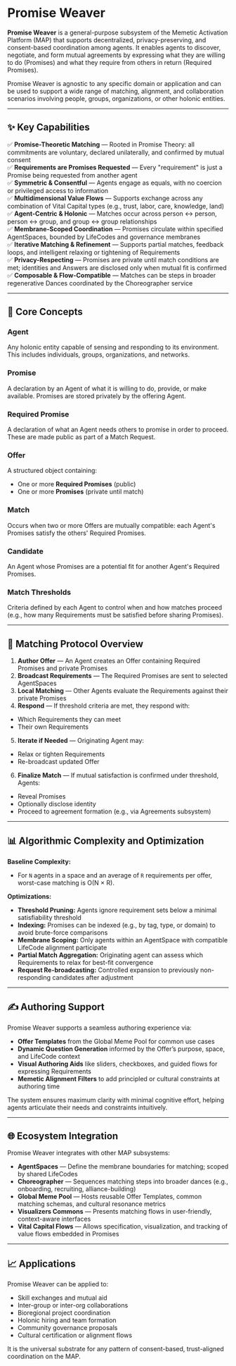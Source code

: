 # Promise Weaver

**Promise Weaver** is a general-purpose subsystem of the Memetic Activation Platform (MAP) that supports decentralized, privacy-preserving, and consent-based coordination among agents. It enables agents to discover, negotiate, and form mutual agreements by expressing what they are willing to do (Promises) and what they require from others in return (Required Promises).

Promise Weaver is agnostic to any specific domain or application and can be used to support a wide range of matching, alignment, and collaboration scenarios involving people, groups, organizations, or other holonic entities.

---

## ✨ Key Capabilities

✅ **Promise-Theoretic Matching** — Rooted in Promise Theory: all commitments are voluntary, declared unilaterally, and confirmed by mutual consent  
✅ **Requirements are Promises Requested** — Every "requirement" is just a Promise being requested from another agent  
✅ **Symmetric & Consentful** — Agents engage as equals, with no coercion or privileged access to information  
✅ **Multidimensional Value Flows** — Supports exchange across any combination of Vital Capital types (e.g., trust, labor, care, knowledge, land)  
✅ **Agent-Centric & Holonic** — Matches occur across person ↔ person, person ↔ group, and group ↔ group relationships  
✅ **Membrane-Scoped Coordination** — Promises circulate within specified AgentSpaces, bounded by LifeCodes and governance membranes  
✅ **Iterative Matching & Refinement** — Supports partial matches, feedback loops, and intelligent relaxing or tightening of Requirements  
✅ **Privacy-Respecting** — Promises are private until match conditions are met; identities and Answers are disclosed only when mutual fit is confirmed  
✅ **Composable & Flow-Compatible** — Matches can be steps in broader regenerative Dances coordinated by the Choreographer service

---

## 📒 Core Concepts

### Agent
Any holonic entity capable of sensing and responding to its environment. This includes individuals, groups, organizations, and networks.

### Promise
A declaration by an Agent of what it is willing to do, provide, or make available. Promises are stored privately by the offering Agent.

### Required Promise
A declaration of what an Agent needs others to promise in order to proceed. These are made public as part of a Match Request.

### Offer
A structured object containing:
- One or more **Required Promises** (public)
- One or more **Promises** (private until match)

### Match
Occurs when two or more Offers are mutually compatible: each Agent's Promises satisfy the others' Required Promises.

### Candidate
An Agent whose Promises are a potential fit for another Agent's Required Promises.

### Match Thresholds
Criteria defined by each Agent to control when and how matches proceed (e.g., how many Requirements must be satisfied before sharing Promises).

---

## 🔄 Matching Protocol Overview

1. **Author Offer** — An Agent creates an Offer containing Required Promises and private Promises
2. **Broadcast Requirements** — The Required Promises are sent to selected AgentSpaces
3. **Local Matching** — Other Agents evaluate the Requirements against their private Promises
4. **Respond** — If threshold criteria are met, they respond with:
  - Which Requirements they can meet
  - Their own Requirements
5. **Iterate if Needed** — Originating Agent may:
  - Relax or tighten Requirements
  - Re-broadcast updated Offer
6. **Finalize Match** — If mutual satisfaction is confirmed under threshold, Agents:
  - Reveal Promises
  - Optionally disclose identity
  - Proceed to agreement formation (e.g., via Agreements subsystem)

---

## 📊 Algorithmic Complexity and Optimization

**Baseline Complexity:**
- For `N` agents in a space and an average of `R` requirements per offer, worst-case matching is O(N × R).

**Optimizations:**
- **Threshold Pruning:** Agents ignore requirement sets below a minimal satisfiability threshold
- **Indexing:** Promises can be indexed (e.g., by tag, type, or domain) to avoid brute-force comparisons
- **Membrane Scoping:** Only agents within an AgentSpace with compatible LifeCode alignment participate
- **Partial Match Aggregation:** Originating agent can assess which Requirements to relax for best-fit convergence
- **Request Re-broadcasting:** Controlled expansion to previously non-responding candidates after adjustment

---

## ✍️ Authoring Support

Promise Weaver supports a seamless authoring experience via:
- **Offer Templates** from the Global Meme Pool for common use cases
- **Dynamic Question Generation** informed by the Offer’s purpose, space, and LifeCode context
- **Visual Authoring Aids** like sliders, checkboxes, and guided flows for expressing Requirements
- **Memetic Alignment Filters** to add principled or cultural constraints at authoring time

The system ensures maximum clarity with minimal cognitive effort, helping agents articulate their needs and constraints intuitively.

---

## 🌐 Ecosystem Integration

Promise Weaver integrates with other MAP subsystems:

- **AgentSpaces** — Define the membrane boundaries for matching; scoped by shared LifeCodes
- **Choreographer** — Sequences matching steps into broader dances (e.g., onboarding, recruiting, alliance-building)
- **Global Meme Pool** — Hosts reusable Offer Templates, common matching schemas, and cultural resonance metrics
- **Visualizers Commons** — Presents matching flows in user-friendly, context-aware interfaces
- **Vital Capital Flows** — Allows specification, visualization, and tracking of value flows embedded in Promises

---

## 📈 Applications

Promise Weaver can be applied to:
- Skill exchanges and mutual aid
- Inter-group or inter-org collaborations
- Bioregional project coordination
- Holonic hiring and team formation
- Community governance proposals
- Cultural certification or alignment flows

It is the universal substrate for any pattern of consent-based, trust-aligned coordination on the MAP.